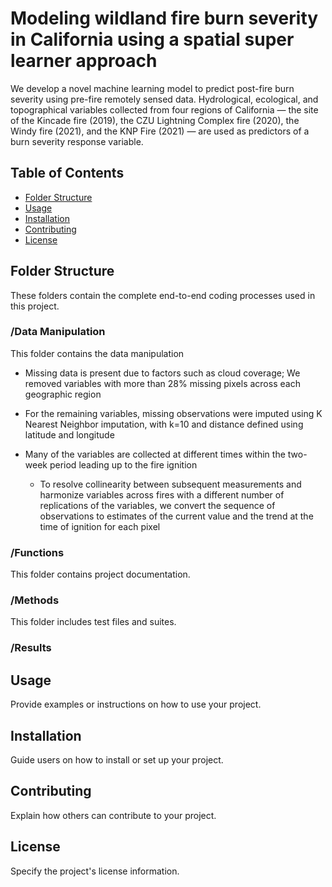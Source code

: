 # Modeling wildland fire burn severity in California using a spatial super learner approach

We develop a novel machine learning model to predict post-fire burn severity using pre-fire remotely sensed data. Hydrological, ecological, and topographical variables collected from four regions of California — the site of the Kincade fire (2019), the CZU Lightning Complex fire (2020), the Windy fire (2021), and the KNP Fire (2021) — are used as predictors of a burn severity response variable. 

## Table of Contents

- [Folder Structure](#folder-structure)
- [Usage](#usage)
- [Installation](#installation)
- [Contributing](#contributing)
- [License](#license)

## Folder Structure

These folders contain the complete end-to-end coding processes used in this project.  

### /Data Manipulation
This folder contains the data manipulation

- Missing data is present due to factors such as cloud coverage; We removed variables with more than 28% missing pixels across each geographic region
- For the remaining variables, missing observations were imputed using K Nearest Neighbor imputation, with k=10 and distance defined using latitude and longitude
- Many of the variables are collected at different times within the two-week period leading up to the fire ignition

    - To resolve collinearity between subsequent measurements and harmonize variables across fires with a different number of replications of the variables, we convert the sequence of observations to estimates of the current value and the trend at the time of ignition for each pixel

### /Functions
This folder contains project documentation.

### /Methods
This folder includes test files and suites.

### /Results

## Usage

Provide examples or instructions on how to use your project.

## Installation

Guide users on how to install or set up your project.

## Contributing

Explain how others can contribute to your project.

## License

Specify the project's license information.
